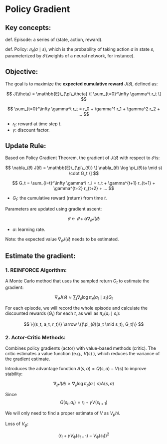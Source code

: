 # Policy Gradient

## Key concepts:

def. Episode: a series of (state, action, reward).

def. Policy: $𝜋_𝜃(a \mid s)$, which is the probability of taking action $a$ in state $s$, parameterized by $𝜃$ (weights of a neural network, for instance).


## Objective:

The goal is to maximize the **expected cumulative reward** $J(𝜃)$, defined as:


$$
J(\theta) = \mathbb{E}\_{\pi\_\theta} \[ \sum_{t=0}^\infty \gamma^t r_t \]
$$

$$
\sum_{t=0}^\infty \gamma^t r_t = r_0 + \gamma^1 r_1 + \gamma^2 r_2 + ... 
$$

- $r_t$: reward at time step $t$.
- $\gamma$: discount factor.


## Update Rule:

Based on Policy Gradient Theorem, the gradient of $J(𝜃)$ with respect to $𝜃$ is:


$$
\nabla_{𝜃} J(𝜃) = \mathbb{E}\_{\pi\_{𝜃}} \[ \nabla_{𝜃} \log \pi_{𝜃}(a \mid s) \cdot G_t \]
$$


$$
G_t = \sum_{i=t}^\infty \gamma^i r_i = r_t + \gamma^{t+1} r_{t+1} + \gamma^{t+2} r_{t+2} + ... 
$$

- $G_t$: the cumulative reward (return) from time $t$.

Parameters are updated using gradient ascent:

$$
𝜃 \gets 𝜃 + \alpha \nabla_{𝜃} J(𝜃)
$$

- $\alpha$: learning rate.

Note: the expected value $\nabla_{𝜃} J(𝜃)$ needs to be estimated. 


## Estimate the gradient:

### 1. REINFORCE Algorithm:

A Monte Carlo method that uses the sampled return $G_t$ to estimate the gradient:

$$
\nabla_{𝜃} J(𝜃) \approx \sum_t \nabla_{𝜃} \log \pi_{𝜃}(a_t \mid s_t) G_t
$$

For each episode, we will record the whole episode and calculate the discounted rewards ($G_t$) for each $t$,
as well as $\pi_{𝜃}(a_t \mid s_t)$:

$$
 \{(s_t, a_t, r_t)\} \arrow \{(\pi_{𝜃}(a_t \mid s_t), G_t)\}
$$

### 2. Actor-Critic Methods:

Combines policy gradients (actor) with value-based methods (critic). The critic estimates a value function (e.g., $V(s)$ ), which reduces the variance of the gradient estimate.

Introduces the advantage function $A(s, a) = Q(s, a) - V(s)$ to improve stability:

$$
\nabla_{𝜃} J(𝜃) \propto \nabla_{𝜃} \log \pi_{𝜃}(a \mid s) A(s, a)
$$

Since
$$
Q(s_t, a_t) = r_t + \gamma V(s_{t+1})
$$

We will only need to find a proper estimate of $V$ as $V_phi$.

Loss of $V_\phi$:

$$
\left( r_t + \gamma V_\phi(s_{t+1}) - V_\phi(s_t) \right)^2
$$

